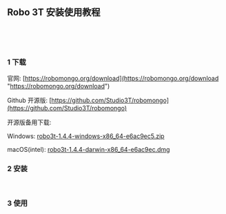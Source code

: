 ## Robo 3T 安装使用教程  

​    

​    

### 1 下载  

官网: [https://robomongo.org/download](https://robomongo.org/download "https://robomongo.org/download")  

Github 开源版: [https://github.com/Studio3T/robomongo](https://github.com/Studio3T/robomongo)  

开源版备用下载:  

Windows: [robo3t-1.4.4-windows-x86_64-e6ac9ec5.zip](https://mega.nz/file/nTIEFbxT#kEvKZjS9xOHTpm2OzNao7-ig0h_GPY18sp68zuJwO_Y)  

macOS(intel): [robo3t-1.4.4-darwin-x86_64-e6ac9ec.dmg](https://mega.nz/file/zDRXiDbR#NrnzPlLfUuNnkos5b7rhcsR95w1aVAxnOeo1KakhVWs)      

### 2 安装  

​    

### 3 使用  

